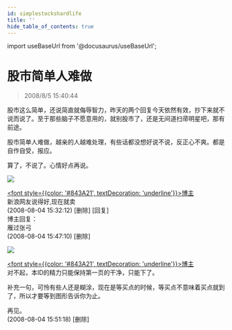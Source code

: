 ```yaml
---
id: simplestockshardlife 
title: ''
hide_table_of_contents: true
---
```


import useBaseUrl from '@docusaurus/useBaseUrl';

# 股市简单人难做

> 2008/8/5 15:40:44

<div style={{color: '#FF0000', fontWeight: 'bold', fontSize: '18px'}}>

股市这么简单，还说简直就侮辱智力，昨天的两个回复今天依然有效，抄下来就不说而说了。至于那些脑子不愿意用的，就别股市了，还是无间道扫帚明星吧，那有前途。
 
股市简单人难做，越亲的人越难处理，有些话都没想好说不说，反正心不爽。都是自作自受，报应。
 
算了，不说了。心情好点再说。

</div>


<div style={{fontSize: '14px'}}>

<div style={{textAlign: 'left'}}>
<img src={useBaseUrl('/img/economics/simplestockshardlife/chzhshch.jpeg')} /><br/>
</div>

[<font style={{color: '#843A21', textDecoration: 'underline'}}>博主</font>](http://blog.sina.com.cn/chzhshch)<br/>
新浪网友说得好,现在就卖<br/>
(2008-08-04 15:32:12) [删除] [回复] <br/>
博主回复：<br/>
雁过张弓<br/>
(2008-08-04 15:47:10) [删除]

<div style={{textAlign: 'left'}}>
<img src={useBaseUrl('/img/economics/simplestockshardlife/chzhshch.jpeg')} /><br/>
</div>

[<font style={{color: '#843A21', textDecoration: 'underline'}}>博主</font>](http://blog.sina.com.cn/chzhshch)<br/>
对不起，本ID的精力只能保持第一页的干净，只能下了。<br/>

补充一句，可怜有些人还是糊涂，现在是等买点的时候，等买点不意味着买点就到了，所以才要等到图形告诉你为止。<br/>

再见。<br/>
(2008-08-04 15:51:18) [删除]

</div>